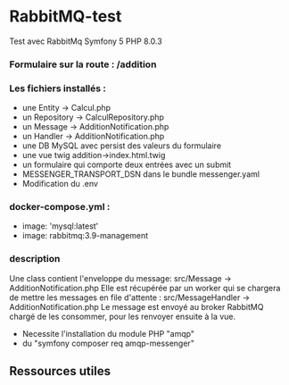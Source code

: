 # RabbitMQ-test
Test avec RabbitMq
Symfony 5
PHP 8.0.3

### Formulaire sur la route : /addition

### Les fichiers installés :
- une Entity -> Calcul.php
- un Repository -> CalculRepository.php
- un Message -> AdditionNotification.php
- un Handler -> AdditionNotification.php
- une DB MySQL avec persist des valeurs du formulaire
- une vue twig addition->index.html.twig
- un formulaire qui comporte deux entrées avec un submit
- MESSENGER_TRANSPORT_DSN dans le bundle messenger.yaml
- Modification du .env

### docker-compose.yml :
- image: 'mysql:latest'
- image: rabbitmq:3.9-management

### description
Une class contient l'enveloppe du message: src/Message -> AdditionNotification.php
Elle est récupérée par un worker qui se chargera de mettre les messages en file d'attente : src/MessageHandler -> AdditionNotification.php
Le message est envoyé au broker RabbitMQ chargé de les consommer, pour les renvoyer ensuite à la vue.

- Necessite l'installation du module PHP "amqp"
- du "symfony composer req amqp-messenger"

## Ressources utiles

- Exemple implémenation class DTO (Data Transfert Object)
https://kvashnin.github.io/blog/using-request-dto-in-symfony/

- La doc Symfony
https://symfony.com/doc/current/the-fast-track/fr/32-rabbitmq.html

- Comprendre le traitement asynchrones :
https://www.kaliop.com/fr/traitements-asynchrones-avec-symfony/

- Introduction to RabbitMQ and Symfony :
https://dev.to/fabiothiroki/introduction-to-rabbitmq-and-symfony-2an4

- Video/tuto YouTube :
Yoan Dev : https://yoandev.co/de-lasynchrone-avec-symfony-5-et-rabbitmq/


# Lancement de RabbitMQ

L'image de RabbitMQ a été imoprtée dans le docker-compose.yml
Il est exposé sur le port 5672 ou sera ouvert via le server Symfony [login:guest - pass:guest], aprés avoir lancé la commande :

```bash
docker-compose up -d
```

# La base de données MYSQL

L'image de MYSQL a été importée dans le docker-compose.yml

## Se connecter à la base de données

Dans le docker-compose.yml renommer la base de donnée en "addition" services->database->MYSQL_DATABASE:addition

Créez la base de données avec la commande :

```bash
php bin/console make:docker:database
```
- Choisir 0 pour MYSQL
- Nom du container : database

Lancez la commande :

```bash
docker-compose up -d
```

Créez les migrations avec la commande :

```bash
symfony console make:migration
```

Executez les migrations avec la commande :

```bash
symfony console doctrine:migrations:migrate
```

## Se connecter à la base de données :

Lancez la commande :

```bash
docker-compose exec database mysql -u root --password=password
```

Lancez la commande :

```bash
use main
```

Voir les tables :

```bash
SHOW TABLES;
```

Voir les données :

```bash
SELECT * FROM calcul;
```

## Sortir du container de la base de données

```bash
exit
```
